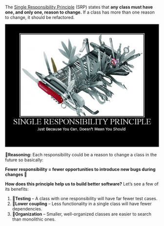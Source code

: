 The [Single Responsibility Principle](https://en.wikipedia.org/wiki/Single_responsibility_principle) (SRP) states that **any class must have one, and only one, reason to change.** If a class has more than one reason to change, it should be refactored.

![](https://github.com/AmirTghizde/SOLID/blob/main/1.Single%20Responsibility%20Principle/Image.jpg)

🤔**Reasoning:** Each responsibility could be a reason to change a class in the future so basically:<br>

**Fewer responsibility = fewer opportunities to introduce new bugs during changes 👾**



**How does this principle help us to build better software?**  Let’s see a few of its benefits:

1.  🧪**Testing**  – A class with one responsibility will have far fewer test cases.
2.  🤝**Lower coupling**  – Less functionality in a single class will have fewer dependencies.
3.  📂**Organization**  – Smaller, well-organized classes are easier to search than monolithic ones.

